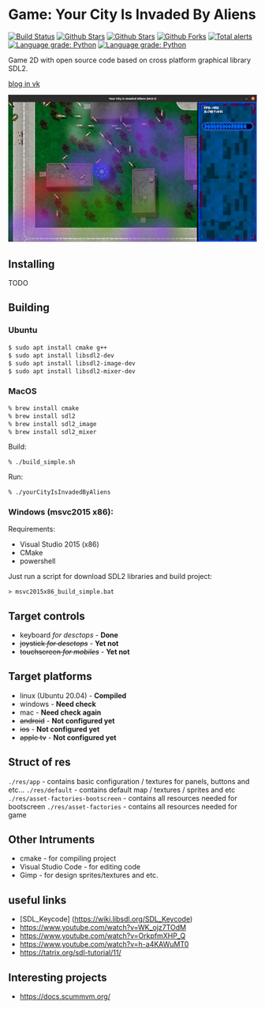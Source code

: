 # Game: Your City Is Invaded By Aliens

[![Build Status](https://travis-ci.com/sea-kg/yourCityIsInvadedByAliens.svg?branch=main)](https://travis-ci.com/github/sea-kg/yourCityIsInvadedByAliens) [![Github Stars](https://img.shields.io/github/stars/sea-kg/yourCityIsInvadedByAliens.svg?label=github%20%E2%98%85)](https://github.com/sea-kg/yourCityIsInvadedByAliens/) [![Github Stars](https://img.shields.io/github/contributors/sea-kg/yourCityIsInvadedByAliens.svg)](https://github.com/sea-kg/yourCityIsInvadedByAliens/) [![Github Forks](https://img.shields.io/github/forks/sea-kg/yourCityIsInvadedByAliens.svg?label=github%20forks)](https://github.com/sea-kg/yourCityIsInvadedByAliens/) [![Total alerts](https://img.shields.io/lgtm/alerts/g/sea-kg/yourCityIsInvadedByAliens.svg?logo=lgtm&logoWidth=18)](https://lgtm.com/projects/g/sea-kg/yourCityIsInvadedByAliens/alerts/) [![Language grade: Python](https://img.shields.io/lgtm/grade/python/g/sea-kg/yourCityIsInvadedByAliens.svg?logo=lgtm&logoWidth=18)](https://lgtm.com/projects/g/sea-kg/yourCityIsInvadedByAliens/context:python) [![Language grade: Python](https://img.shields.io/lgtm/grade/cpp/g/sea-kg/yourCityIsInvadedByAliens.svg?logo=lgtm&logoWidth=18)](https://lgtm.com/projects/g/sea-kg/yourCityIsInvadedByAliens/context:cpp)

Game 2D with open source code based on cross platform graphical library SDL2.

[blog in vk](https://vk.com/yourcityisinvadedbyaliens)

![Alt text](/contrib/main-screen.jpg?raw=true "Main Screen")

## Installing

TODO

## Building

### Ubuntu

```
$ sudo apt install cmake g++
$ sudo apt install libsdl2-dev
$ sudo apt install libsdl2-image-dev
$ sudo apt install libsdl2-mixer-dev
```

### MacOS 

```
% brew install cmake
% brew install sdl2
% brew install sdl2_image
% brew install sdl2_mixer
```

Build:
```
% ./build_simple.sh
```

Run:
```
% ./yourCityIsInvadedByAliens
```

### Windows  (msvc2015 x86):

Requirements:
- Visual Studio 2015 (x86)
- CMake
- powershell

Just run a script for download SDL2 libraries and build project:

```
> msvc2015x86_build_simple.bat
```

## Target controls

- keyboard *for desctops* - **Done**
- ~~joystick *for desctops*~~ - **Yet not**
- ~~touchscreen *for mobiles*~~ - **Yet not**

## Target platforms

- linux (Ubuntu 20.04) - **Compiled**
- windows - **Need check**
- mac - **Need check again**
- ~~android~~ - **Not configured yet**
- ~~ios~~ - **Not configured yet**
- ~~apple tv~~ - **Not configured yet**

## Struct of res

`./res/app` - contains basic configuration / textures for panels, buttons and etc...
`./res/default` - contains default map / textures / sprites and etc
`./res/asset-factories-bootscreen` - contains all resources needed for bootscreen
`./res/asset-factories` - contains all resources needed for game


## Other Intruments

- cmake - for compiling project
- Visual Studio Code - for editing code 
- Gimp - for design sprites/textures and etc.

## useful links

* [SDL_Keycode] (https://wiki.libsdl.org/SDL_Keycode)
* https://www.youtube.com/watch?v=WK_ojz7TOdM
* https://www.youtube.com/watch?v=OrkpfmXHP_Q
* https://www.youtube.com/watch?v=h-a4KAWuMT0
* https://tatrix.org/sdl-tutorial/11/

## Interesting projects

* https://docs.scummvm.org/

